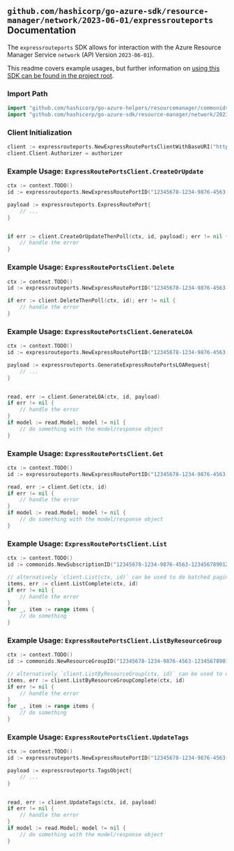 
## `github.com/hashicorp/go-azure-sdk/resource-manager/network/2023-06-01/expressrouteports` Documentation

The `expressrouteports` SDK allows for interaction with the Azure Resource Manager Service `network` (API Version `2023-06-01`).

This readme covers example usages, but further information on [using this SDK can be found in the project root](https://github.com/hashicorp/go-azure-sdk/tree/main/docs).

### Import Path

```go
import "github.com/hashicorp/go-azure-helpers/resourcemanager/commonids"
import "github.com/hashicorp/go-azure-sdk/resource-manager/network/2023-06-01/expressrouteports"
```


### Client Initialization

```go
client := expressrouteports.NewExpressRoutePortsClientWithBaseURI("https://management.azure.com")
client.Client.Authorizer = authorizer
```


### Example Usage: `ExpressRoutePortsClient.CreateOrUpdate`

```go
ctx := context.TODO()
id := expressrouteports.NewExpressRoutePortID("12345678-1234-9876-4563-123456789012", "example-resource-group", "expressRoutePortValue")

payload := expressrouteports.ExpressRoutePort{
	// ...
}


if err := client.CreateOrUpdateThenPoll(ctx, id, payload); err != nil {
	// handle the error
}
```


### Example Usage: `ExpressRoutePortsClient.Delete`

```go
ctx := context.TODO()
id := expressrouteports.NewExpressRoutePortID("12345678-1234-9876-4563-123456789012", "example-resource-group", "expressRoutePortValue")

if err := client.DeleteThenPoll(ctx, id); err != nil {
	// handle the error
}
```


### Example Usage: `ExpressRoutePortsClient.GenerateLOA`

```go
ctx := context.TODO()
id := expressrouteports.NewExpressRoutePortID("12345678-1234-9876-4563-123456789012", "example-resource-group", "expressRoutePortValue")

payload := expressrouteports.GenerateExpressRoutePortsLOARequest{
	// ...
}


read, err := client.GenerateLOA(ctx, id, payload)
if err != nil {
	// handle the error
}
if model := read.Model; model != nil {
	// do something with the model/response object
}
```


### Example Usage: `ExpressRoutePortsClient.Get`

```go
ctx := context.TODO()
id := expressrouteports.NewExpressRoutePortID("12345678-1234-9876-4563-123456789012", "example-resource-group", "expressRoutePortValue")

read, err := client.Get(ctx, id)
if err != nil {
	// handle the error
}
if model := read.Model; model != nil {
	// do something with the model/response object
}
```


### Example Usage: `ExpressRoutePortsClient.List`

```go
ctx := context.TODO()
id := commonids.NewSubscriptionID("12345678-1234-9876-4563-123456789012")

// alternatively `client.List(ctx, id)` can be used to do batched pagination
items, err := client.ListComplete(ctx, id)
if err != nil {
	// handle the error
}
for _, item := range items {
	// do something
}
```


### Example Usage: `ExpressRoutePortsClient.ListByResourceGroup`

```go
ctx := context.TODO()
id := commonids.NewResourceGroupID("12345678-1234-9876-4563-123456789012", "example-resource-group")

// alternatively `client.ListByResourceGroup(ctx, id)` can be used to do batched pagination
items, err := client.ListByResourceGroupComplete(ctx, id)
if err != nil {
	// handle the error
}
for _, item := range items {
	// do something
}
```


### Example Usage: `ExpressRoutePortsClient.UpdateTags`

```go
ctx := context.TODO()
id := expressrouteports.NewExpressRoutePortID("12345678-1234-9876-4563-123456789012", "example-resource-group", "expressRoutePortValue")

payload := expressrouteports.TagsObject{
	// ...
}


read, err := client.UpdateTags(ctx, id, payload)
if err != nil {
	// handle the error
}
if model := read.Model; model != nil {
	// do something with the model/response object
}
```
